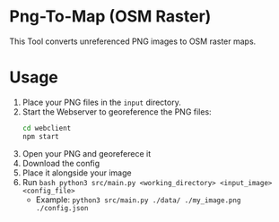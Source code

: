 # Png-To-Map (OSM Raster)
This Tool converts unreferenced PNG images to OSM raster maps.

# Usage
1. Place your PNG files in the `input` directory.
2. Start the Webserver to georeference the PNG files:
   ```bash
   cd webclient
   npm start
   ```
3. Open your PNG and georeferece it
4. Download the config
5. Place it alongside your image
6. Run ```bash python3 src/main.py <working_directory> <input_image> <config_file>```
   - Example: `python3 src/main.py ./data/ ./my_image.png ./config.json`